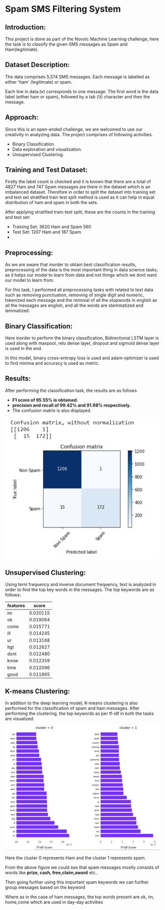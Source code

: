 # **Spam SMS Filtering System**

## **Introduction:**
This project is done as part of the Novoic Machine Learning challenge, here the task is to classify the given SMS messages as Spam and Ham(legitimate).

## **Dataset Description:**
The data comprises 5,574 SMS messages. Each message is labelled as either 'ham' (legitimate) or spam.

Each line in data.txt corresponds to one message. The first word is the data label (either ham or spam), followed by a tab (\t) character and then the message.

## **Approach:**

Since this is an open-ended challenge, we are welcomed to use our creativity in analyzing data. The project comprises of following activities.
* Binary Classification.
* Data exploration and visualization.
* Unsupervised Clustering.

## **Training and Test Dataset:**

Firstly the label count is checked and it is known that there are a total of 4827 Ham and 747 Spam messages are there in the dataset which is an imbalanced dataset. Therefore in order to split the dataset into training set  and test set stratified train test split method is used as it can help in equal distribution of ham and spam in both the sets.

After applying stratified train-test split, these are the counts in the training and test set:
* Training Set: 3620 Ham and Spam 560
* Test Set: 1207 Ham and 187 Spam 
*
## **Preprocessing:**

As we are aware that inorder to obtain best classification results, preprocessing of the data is the most important thing in data science tasks, as it helps our model to learn from data and not things which we dont want our model to learn from.

For this task, I performed all preprocessing tasks with related to text data such as removing punctuation, removing of single digit and numeric, tokenized each message and the removal of all the stopwords in english as all the messages are english, and all the words are stemmatized and lemmatized.

## **Binary Classification:**

Here inorder to perform the binary classification, Bidirectional LSTM layer is used along with maxpool, relu dense layer, dropout  and sigmoid dense layer is used in the end.

In this model, binary cross-entropy loss is used and adam-optimizer is used to find minima and accuracy is used as metric.

## **Results:**
After performing the classification task, the results are as follows
* **F1 score of 95.55% is obtained.**
* **precision and recall of 99.42% and 91.98% respectively.**
* The confusion matrix is also displayed.

![Image of Sensorplacement](https://github.com/thotamohan/Novoic-ML-challenge-NLP-with-deep-learning-/blob/master/SMS-confusion.png)


## **Unsupervised Clustering:**

Using term frequency and inverse document frequency, text is analyzed in order to find the top key words in the messages.
The top keywords are as follows:

|features |    score|
|-----|-----|
|im | 0.020115|
|ok | 0.019064|
|come|0.015771|
|ill|0.014245|
|ur|0.013168|
|ltgt|0.012627|
|dont|0.012480|
|know|0.012359|
|time |0.012096|
|good |0.011865|

## **K-means Clustering:**

In addition to the deep learning model, K-means clustering is also performed for the classification of spam and ham messages. After performing the clustering, the top keywords as per tf-idf in both the tasks are visualized.

![Image of Sensorplacement](https://github.com/thotamohan/Novoic-ML-challenge-NLP-with-deep-learning-/blob/master/clustering-results.png)

Here the cluster 0 represents Ham and the cluster 1 represents spam.

From the above figure we could see that spam messages mostly consists of words like **prize, cash, free,claim,award** etc..

Then going further using this important spam keywords we can further group messages based on the keyword

Where as in the case of ham messages, the top words present are ok, im, home,come which are used in day-day activities







